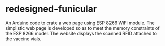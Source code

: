 # redesigned-funicular
An Arduino code to crate a web page using ESP 8266 WiFi module. The simplistic web page is developed so as to meet the memory constraints of the ESP 8266 model. The website displays the scanned RFID attached to the vaccine vials.
